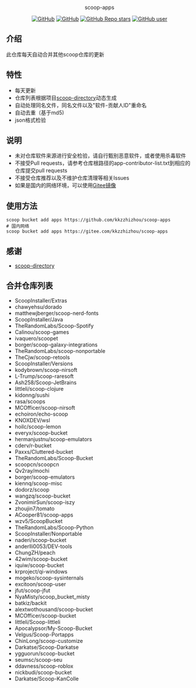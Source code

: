 <p align="center">
  scoop-apps
</p>
<p align="center">
  <a href="https://github.com/kkzzhizhou/scoop-apps/blob/main/LICENSE"><img alt="GitHub" src="https://img.shields.io/github/license/kkzzhizhou/scoop-apps?style=flat-square"/></a>
  <a href="https://github.com/kkzzhizhou/scoop-apps"><img alt="GitHub" src="https://img.shields.io/badge/Readme--Style-standard--repository-brightgreen?style=flat-square&color=f83500"/></a>
  <a href="https://github.com/kkzzhizhou/scoop-apps"><img alt="GitHub Repo stars" src="https://img.shields.io/github/stars/kkzzhizhou/scoop-apps?style=flat-square"/></a>
  <a href="https://github.com/kkzzhizhou"><img alt="GitHub user" src="https://img.shields.io/badge/author-kkzzhizhou-brightgreen?style=flat-square"/></a>
</p>


## 介绍

此仓库每天自动合并其他scoop仓库的更新

## 特性

- 每天更新
- 仓库列表根据项目[scoop-directory](https://github.com/rasa/scoop-directory)动态生成
- 自动处理同名文件，同名文件以及"软件-贡献人ID"重命名
- 自动去重（基于md5)
- json格式检验

## 说明

- 未对仓库软件来源进行安全检验，请自行甄别恶意软件，或者使用杀毒软件
- 不接受Pull requests，请参考仓库根路径的app-contributor-list.txt到相应的仓库提交pull requests
- 不接受仓库推荐以及不维护仓库清理等相关Issues
- 如果是国内的网络环境，可以使用[Gitee镜像](https://gitee.com/kkzzhizhou/scoop-apps)

## 使用方法

```
scoop bucket add apps https://github.com/kkzzhizhou/scoop-apps
# 国内网络
scoop bucket add apps https://gitee.com/kkzzhizhou/scoop-apps
```

## 感谢

- [scoop-directory](https://github.com/rasa/scoop-directory)

## 合并仓库列表

- ScoopInstaller/Extras
- chawyehsu/dorado
- matthewjberger/scoop-nerd-fonts
- ScoopInstaller/Java
- TheRandomLabs/Scoop-Spotify
- Calinou/scoop-games
- ivaquero/scoopet
- borger/scoop-galaxy-integrations
- TheRandomLabs/scoop-nonportable
- TheCjw/scoop-retools
- ScoopInstaller/Versions
- kodybrown/scoop-nirsoft
- L-Trump/scoop-raresoft
- Ash258/Scoop-JetBrains
- littleli/scoop-clojure
- kidonng/sushi
- rasa/scoops
- MCOfficer/scoop-nirsoft
- echoiron/echo-scoop
- KNOXDEV/wsl
- hoilc/scoop-lemon
- everyx/scoop-bucket
- hermanjustnu/scoop-emulators
- cderv/r-bucket
- Paxxs/Cluttered-bucket
- TheRandomLabs/Scoop-Bucket
- scoopcn/scoopcn
- Qv2ray/mochi
- borger/scoop-emulators
- kiennq/scoop-misc
- dodorz/scoop
- wangzq/scoop-bucket
- ZvonimirSun/scoop-iszy
- zhoujin7/tomato
- ACooper81/scoop-apps
- wzv5/ScoopBucket
- TheRandomLabs/Scoop-Python
- ScoopInstaller/Nonportable
- naderi/scoop-bucket
- anderlli0053/DEV-tools
- ChungZH/peach
- 42wim/scoop-bucket
- iquiw/scoop-bucket
- krproject/qi-windows
- mogeko/scoop-sysinternals
- excitoon/scoop-user
- jfut/scoop-jfut
- NyaMisty/scoop_bucket_misty
- batkiz/backit
- alextwothousand/scoop-bucket
- MCOfficer/scoop-bucket
- littleli/Scoop-littleli
- Apocalypsor/My-Scoop-Bucket
- Velgus/Scoop-Portapps
- ChinLong/scoop-customize
- Darkatse/Scoop-Darkatse
- ygguorun/scoop-bucket
- seumsc/scoop-seu
- ddavness/scoop-roblox
- nickbudi/scoop-bucket
- Darkatse/Scoop-KanColle
